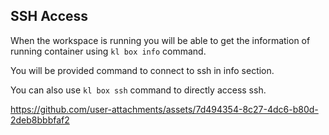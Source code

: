 ## SSH Access

When the workspace is running you will be able to get the information of running container using `kl box info` command.

You will be provided command to connect to ssh in info section.

You can also use `kl box ssh` command to directly access ssh.



https://github.com/user-attachments/assets/7d494354-8c27-4dc6-b80d-2deb8bbbfaf2
